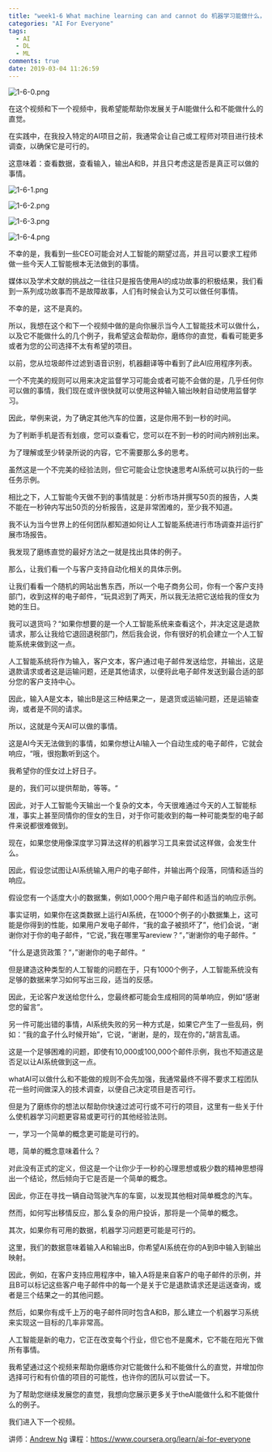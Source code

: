 ```yaml
---
title: "week1-6 What machine learning can and cannot do 机器学习能做什么，不能做什么"
categories: "AI For Everyone"
tags:
  - AI
  - DL
  - ML
comments: true
date: 2019-03-04 11:26:59
---
```


![1-6-0.png](https://upload-images.jianshu.io/upload_images/910914-feca7953fa62683e.png?imageMogr2/auto-orient/strip%7CimageView2/2/w/1240)

在这个视频和下一个视频中，我希望能帮助你发展关于AI能做什么和不能做什么的直觉。

在实践中，在我投入特定的AI项目之前，我通常会让自己或工程师对项目进行技术调查，以确保它是可行的。

这意味着：查看数据，查看输入，输出A和B，并且只考虑这是否是真正可以做的事情。

<!--more-->

![1-6-1.png](https://upload-images.jianshu.io/upload_images/910914-cc349048cfb5baee.png?imageMogr2/auto-orient/strip%7CimageView2/2/w/1240)

![1-6-2.png](https://upload-images.jianshu.io/upload_images/910914-7866c46e44d2c60f.png?imageMogr2/auto-orient/strip%7CimageView2/2/w/1240)

![1-6-3.png](https://upload-images.jianshu.io/upload_images/910914-2d040093c66790c2.png?imageMogr2/auto-orient/strip%7CimageView2/2/w/1240)

![1-6-4.png](https://upload-images.jianshu.io/upload_images/910914-219794e3b6114a34.png?imageMogr2/auto-orient/strip%7CimageView2/2/w/1240)

不幸的是，我看到一些CEO可能会对人工智能的期望过高，并且可以要求工程师做一些今天人工智能根本无法做到的事情。

媒体以及学术文献的挑战之一往往只是报告使用AI的成功故事的积极结果，我们看到一系列成功故事而不是故障故事，人们有时候会认为艾可以做任何事情。

不幸的是，这不是真的。

所以，我想在这个和下一个视频中做的是向你展示当今人工智能技术可以做什么，以及它不能做什么的几个例子，我希望这会帮助你，磨练你的直觉，看看可能更多或者为您的公司选择不太有希望的项目。

以前，您从垃圾邮件过滤到语音识别，机器翻译等中看到了此AI应用程序列表。

一个不完美的规则可以用来决定监督学习可能会或者可能不会做的是，几乎任何你可以做的事情，我们现在或许很快就可以使用这种输入输出映射自动使用监督学习。

因此，举例来说，为了确定其他汽车的位置，这是你用不到一秒的时间。

为了判断手机是否有划痕，您可以查看它，您可以在不到一秒的时间内辨别出来。

为了理解或至少转录所说的内容，它不需要那么多的思考。

虽然这是一个不完美的经验法则，但它可能会让您快速思考AI系统可以执行的一些任务示例。

相比之下，人工智能今天做不到的事情就是：分析市场并撰写50页的报告，人类不能在一秒钟内写出50页的分析报告，这是非常困难的，至少我不知道。

我不认为当今世界上的任何团队都知道如何让人工智能系统进行市场调查并运行扩展市场报告。

我发现了磨练直觉的最好方法之一就是找出具体的例子。

那么，让我们看一个与客户支持自动化相关的具体示例。

让我们看看一个随机的网站出售东西，所以一个电子商务公司，你有一个客户支持部门，收到这样的电子邮件，“玩具迟到了两天，所以我无法把它送给我的侄女为她的生日。

我可以退货吗？“如果你想要的是一个人工智能系统来查看这个，并决定这是退款请求，那么让我给它退回退税部门，然后我会说，你有很好的机会建立一个人工智能系统来做到这一点。

人工智能系统将作为输入，客户文本，客户通过电子邮件发送给您，并输出，这是退款请求或者这是运输问题，还是其他请求，以便将此电子邮件发送到最合适的部分您的客户支持中心。

因此，输入A是文本，输出B是这三种结果之一，是退货或运输问题，还是运输查询，或者是不同的请求。

所以，这就是今天AI可以做的事情。

这是AI今天无法做到的事情，如果你想让AI输入一个自动生成的电子邮件，它就会响应，“哦，很抱歉听到这个。

我希望你的侄女过上好日子。

是的，我们可以提供帮助，等等。“

因此，对于人工智能今天输出一个复杂的文本，今天很难通过今天的人工智能标准，事实上甚至同情你的侄女的生日，对于你可能收到的每一种可能类型的电子邮件来说都很难做到。

现在，如果您使用像深度学习算法这样的机器学习工具来尝试这样做，会发生什么。

因此，假设您试图让AI系统输入用户的电子邮件，并输出两个段落，同情和适当的响应。

假设您有一个适度大小的数据集，例如1,000个用户电子邮件和适当的响应示例。

事实证明，如果你在这类数据上运行AI系统，在1000个例子的小数据集上，这可能是你得到的性能，如果用户发电子邮件，“我的盒子被损坏了”，他们会说，“谢谢你对于你的电子邮件，“它说，”我在哪里写areview？“，”谢谢你的电子邮件。“

”什么是退货政策？“，”谢谢你的电子邮件。“

但是建造这种类型的人工智能的问题在于，只有1000个例子，人工智能系统没有足够的数据来学习如何写出三段，适当的反感。

因此，无论客户发送给您什么，您最终都可能会生成相同的简单响应，例如“感谢您的留言”。

另一件可能出错的事情，AI系统失败的另一种方式是，如果它产生了一些乱码，例如：“我的盒子什么时候开始”，它说，“谢谢，是的，现在你的，”胡言乱语。

这是一个足够困难的问题，即使有10,000或100,000个邮件示例，我也不知道这是否足以让AI系统做到这一点。

whatAI可以做什么和不能做的规则不会先加强，我通常最终不得不要求工程团队花一些时间做深入的技术调查，以便自己决定项目是否可行。

但是为了磨练你的想法以帮助你快速过滤可行或不可行的项目，这里有一些关于什么使机器学习问题更容易或更可行的其他经验法则。

一，学习一个简单的概念更可能是可行的。

嗯，简单的概念意味着什么？

对此没有正式的定义，但这是一个让你少于一秒的心理思想或极少数的精神思想得出一个结论，然后倾向于它是否是一个简单的概念。

因此，你正在寻找一辆自动驾驶汽车的车窗，以发现其他相对简单概念的汽车。

然而，如何写出移情反应，那么复杂的用户投诉，那将是一个简单的概念。

其次，如果你有可用的数据，机器学习问题更可能是可行的。

这里，我们的数据意味着输入A和输出B，你希望AI系统在你的A到B中输入到输出映射。

因此，例如，在客户支持应用程序中，输入A将是来自客户的电子邮件的示例，并且B可以标记这些客户电子邮件中的每一个是关于它是退款请求还是运送查询，或者是三个结果之一的其他问题。

然后，如果你有成千上万的电子邮件同时包含A和B，那么建立一个机器学习系统来实现这一目标的几率非常高。

人工智能是新的电力，它正在改变每个行业，但它也不是魔术，它不能在阳光下做所有事情。

我希望通过这个视频来帮助你磨练你对它能做什么和不能做什么的直觉，并增加你选择可行和有价值的项目的可能性，也许你的团队可以尝试一下。

为了帮助您继续发展您的直觉，我想向您展示更多关于theAI能做什么和不能做什么的例子。

我们进入下一个视频。

讲师：[Andrew Ng](https://www.coursera.org/instructor/andrewng)
课程：<https://www.coursera.org/learn/ai-for-everyone>
